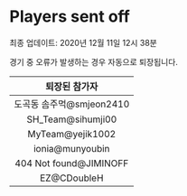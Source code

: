 # Players sent off
최종 업데이트: 2020년 12월 11일 12시 38분


경기 중 오류가 발생하는 경우 자동으로 퇴장됩니다.


| 퇴장된 참가자 |
|:---:|
| 도곡동 솜주먹@smjeon2410 |
| SH_Team@sihumji00 |
| MyTeam@yejik1002 |
| ionia@munyoubin |
| 404 Not found@JIMINOFF |
| EZ@CDoubleH |